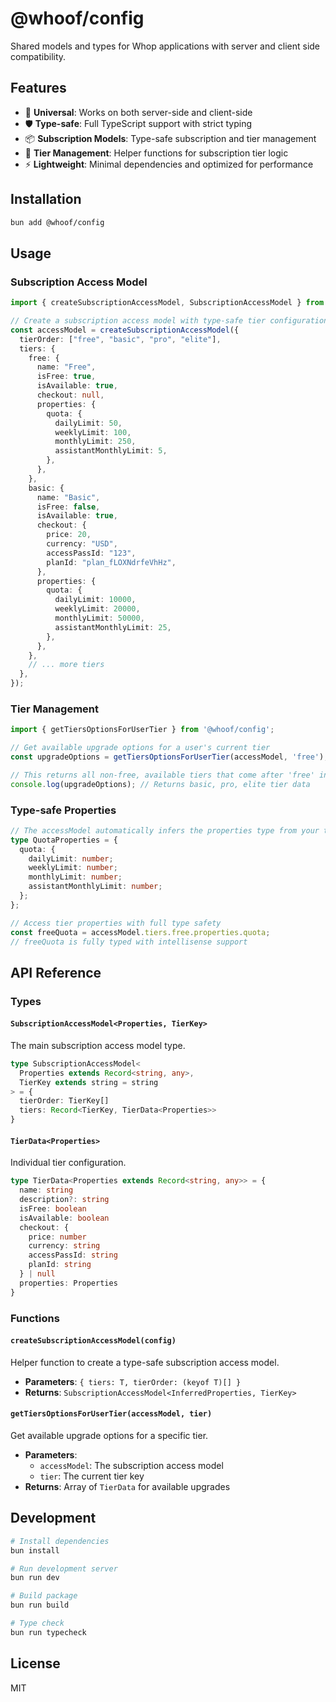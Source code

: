 # @whoof/config

Shared models and types for Whop applications with server and client side compatibility.

## Features

- 🔧 **Universal**: Works on both server-side and client-side
- 🛡️ **Type-safe**: Full TypeScript support with strict typing
- 📦 **Subscription Models**: Type-safe subscription and tier management
- 🎯 **Tier Management**: Helper functions for subscription tier logic
- ⚡ **Lightweight**: Minimal dependencies and optimized for performance

## Installation

```bash
bun add @whoof/config
```

## Usage

### Subscription Access Model

```typescript
import { createSubscriptionAccessModel, SubscriptionAccessModel } from '@whoof/config';

// Create a subscription access model with type-safe tier configuration
const accessModel = createSubscriptionAccessModel({
  tierOrder: ["free", "basic", "pro", "elite"],
  tiers: {
    free: {
      name: "Free",
      isFree: true,
      isAvailable: true,
      checkout: null,
      properties: {
        quota: {
          dailyLimit: 50,
          weeklyLimit: 100,
          monthlyLimit: 250,
          assistantMonthlyLimit: 5,
        },
      },
    },
    basic: {
      name: "Basic",
      isFree: false,
      isAvailable: true,
      checkout: {
        price: 20,
        currency: "USD",
        accessPassId: "123",
        planId: "plan_fLOXNdrfeVhHz",
      },
      properties: {
        quota: {
          dailyLimit: 10000,
          weeklyLimit: 20000,
          monthlyLimit: 50000,
          assistantMonthlyLimit: 25,
        },
      },
    },
    // ... more tiers
  },
});
```

### Tier Management

```typescript
import { getTiersOptionsForUserTier } from '@whoof/config';

// Get available upgrade options for a user's current tier
const upgradeOptions = getTiersOptionsForUserTier(accessModel, 'free');

// This returns all non-free, available tiers that come after 'free' in the tier order
console.log(upgradeOptions); // Returns basic, pro, elite tier data
```

### Type-safe Properties

```typescript
// The accessModel automatically infers the properties type from your tier data
type QuotaProperties = {
  quota: {
    dailyLimit: number;
    weeklyLimit: number;
    monthlyLimit: number;
    assistantMonthlyLimit: number;
  };
};

// Access tier properties with full type safety
const freeQuota = accessModel.tiers.free.properties.quota;
// freeQuota is fully typed with intellisense support
```

## API Reference

### Types

#### `SubscriptionAccessModel<Properties, TierKey>`

The main subscription access model type.

```typescript
type SubscriptionAccessModel<
  Properties extends Record<string, any>,
  TierKey extends string = string
> = {
  tierOrder: TierKey[]
  tiers: Record<TierKey, TierData<Properties>>
}
```

#### `TierData<Properties>`

Individual tier configuration.

```typescript
type TierData<Properties extends Record<string, any>> = {
  name: string
  description?: string
  isFree: boolean
  isAvailable: boolean
  checkout: {
    price: number
    currency: string
    accessPassId: string
    planId: string
  } | null
  properties: Properties
}
```

### Functions

#### `createSubscriptionAccessModel(config)`

Helper function to create a type-safe subscription access model.

- **Parameters**: `{ tiers: T, tierOrder: (keyof T)[] }`
- **Returns**: `SubscriptionAccessModel<InferredProperties, TierKey>`

#### `getTiersOptionsForUserTier(accessModel, tier)`

Get available upgrade options for a specific tier.

- **Parameters**: 
  - `accessModel`: The subscription access model
  - `tier`: The current tier key
- **Returns**: Array of `TierData` for available upgrades

## Development

```bash
# Install dependencies
bun install

# Run development server
bun run dev

# Build package
bun run build

# Type check
bun run typecheck
```

## License

MIT
